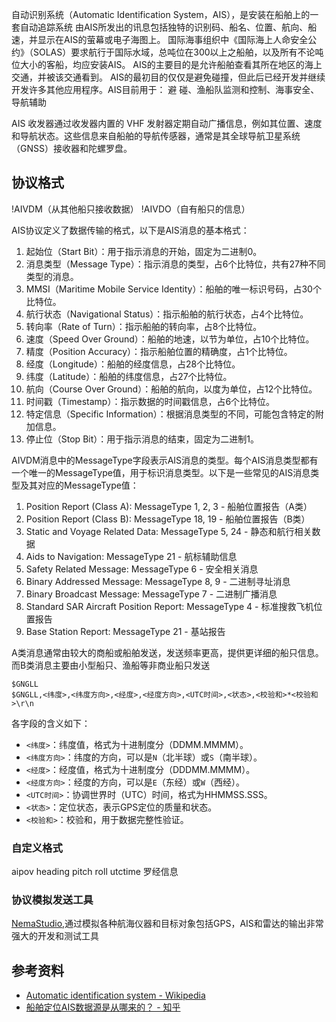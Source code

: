 自动识别系统（Automatic Identification System，AIS），是安装在船舶上的一套自动追踪系统
由AIS所发出的讯息包括独特的识别码、船名、位置、航向、船速，并显示在AIS的萤幕或电子海图上。
国际海事组织中《国际海上人命安全公约》（SOLAS）要求航行于国际水域，总吨位在300以上之船舶，以及所有不论吨位大小的客船，均应安装AIS。
AIS的主要目的是允许船舶查看其所在地区的海上交通，并被该交通看到。
AIS的最初目的仅仅是避免碰撞，但此后已经开发并继续开发许多其他应用程序。AIS目前用于：
避 碰、渔船队监测和控制、海事安全、导航辅助

AIS 收发器通过收发器内置的 VHF 发射器定期自动广播信息，例如其位置、速度和导航状态。这些信息来自船舶的导航传感器，通常是其全球导航卫星系统（GNSS）接收器和陀螺罗盘。





## 协议格式
!AIVDM（从其他船只接收数据）
!AIVDO（自有船只的信息）


AIS协议定义了数据传输的格式，以下是AIS消息的基本格式：

1. 起始位（Start Bit）：用于指示消息的开始，固定为二进制0。
2. 消息类型（Message Type）：指示消息的类型，占6个比特位，共有27种不同类型的消息。
3. MMSI（Maritime Mobile Service Identity）：船舶的唯一标识号码，占30个比特位。
4. 航行状态（Navigational Status）：指示船舶的航行状态，占4个比特位。
5. 转向率（Rate of Turn）：指示船舶的转向率，占8个比特位。
6. 速度（Speed Over Ground）：船舶的地速，以节为单位，占10个比特位。
7. 精度（Position Accuracy）：指示船舶位置的精确度，占1个比特位。
8. 经度（Longitude）：船舶的经度信息，占28个比特位。
9. 纬度（Latitude）：船舶的纬度信息，占27个比特位。
10. 航向（Course Over Ground）：船舶的航向，以度为单位，占12个比特位。
11. 时间戳（Timestamp）：指示数据的时间戳信息，占6个比特位。
12. 特定信息（Specific Information）：根据消息类型的不同，可能包含特定的附加信息。
13. 停止位（Stop Bit）：用于指示消息的结束，固定为二进制1。


AIVDM消息中的MessageType字段表示AIS消息的类型。每个AIS消息类型都有一个唯一的MessageType值，用于标识消息类型。以下是一些常见的AIS消息类型及其对应的MessageType值：
1. Position Report (Class A): MessageType 1, 2, 3 - 船舶位置报告（A类）
2. Position Report (Class B): MessageType 18, 19 - 船舶位置报告（B类）
3. Static and Voyage Related Data: MessageType 5, 24 - 静态和航行相关数据
4. Aids to Navigation: MessageType 21 - 航标辅助信息
5. Safety Related Message: MessageType 6 - 安全相关消息
6. Binary Addressed Message: MessageType 8, 9 - 二进制寻址消息
7. Binary Broadcast Message: MessageType 7 - 二进制广播消息
8. Standard SAR Aircraft Position Report: MessageType 4 - 标准搜救飞机位置报告
9. Base Station Report: MessageType 21 - 基站报告

A类消息通常由较大的商船或船舶发送，发送频率更高，提供更详细的船只信息。而B类消息主要由小型船只、渔船等非商业船只发送

```
$GNGLL
$GNGLL,<纬度>,<纬度方向>,<经度>,<经度方向>,<UTC时间>,<状态>,<校验和>*<校验和>\r\n
```

各字段的含义如下：
- `<纬度>`：纬度值，格式为十进制度分（DDMM.MMMM）。
- `<纬度方向>`：纬度的方向，可以是`N`（北半球）或`S`（南半球）。
- `<经度>`：经度值，格式为十进制度分（DDDMM.MMMM）。
- `<经度方向>`：经度的方向，可以是`E`（东经）或`W`（西经）。
- `<UTC时间>`：协调世界时（UTC）时间，格式为HHMMSS.SSS。
- `<状态>`：定位状态，表示GPS定位的质量和状态。
- `<校验和>`：校验和，用于数据完整性验证。


### 自定义格式
aipov   heading  pitch  roll  utctime 
罗经信息  



### 协议模拟发送工具
[NemaStudio](https://www.sailsoft.nl/ais_simulator.html),通过模拟各种航海仪器和目标对象包括GPS，AIS和雷达的输出非常强大的开发和测试工具









## 参考资料
- [Automatic identification system - Wikipedia](https://en.wikipedia.org/wiki/Automatic_identification_system)
- [船舶定位AIS数据源是从哪来的？ - 知乎](https://www.zhihu.com/question/21633927)